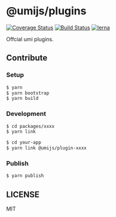 # @umijs/plugins

[![Coverage Status](https://coveralls.io/repos/github/umijs/plugins/badge.svg)](https://coveralls.io/github/umijs/plugins) [![Build Status](https://img.shields.io/travis/umijs/plugins.svg?style=flat)](https://travis-ci.org/umijs/plugins)
[![lerna](https://img.shields.io/badge/maintained%20with-lerna-cc00ff.svg)](https://lernajs.io/)

Offcial umi plugins.

## Contribute

### Setup

```bash
$ yarn
$ yarn bootstrap
$ yarn build
```

### Development

```bash
$ cd packages/xxxx
$ yarn link

$ cd your-app
$ yarn link @umijs/plugin-xxxx
```

### Publish

```bash
$ yarn publish
```

## LICENSE

MIT
